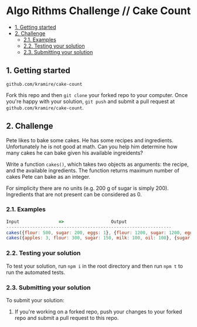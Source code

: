 # Algo Rithms Challenge // Cake Count

- [1. Getting started](#1-getting-started)
- [2. Challenge](#2-challenge)
  - [2.1. Examples](#21-examples)
  - [2.2. Testing your solution](#22-testing-your-solution)
  - [2.3. Submitting your solution](#23-submitting-your-solution)

## 1. Getting started
  `github.com/kramire/cake-count`

Fork this repo and then `git clone` your forked repo to your computer.
Once you're happy with your solution, `git push` and submit a pull request at
`github.com/kramire/cake-count`.

## 2. Challenge

Pete likes to bake some cakes. He has some recipes and ingredients. Unfortunately he is not good at math. Can you help him determine how many cakes he can bake given his available ingreidents?

Write a function `cakes()`, which takes two objects as arguments: the recipe, and the available ingredients.  The function returns maximum number of cakes Pete can bake as an integer. 

For simplicity there are no units (e.g. 200 g of sugar is simply 200). 
Ingredients that are not present can be considered as 0.

### 2.1. Examples

```js
Input               =>                  Output
---------------------------------------------------------------
cakes({flour: 500, sugar: 200, eggs: 1}, {flour: 1200, sugar: 1200, eggs: 5, milk: 200})                 === 2
cakes({apples: 3, flour: 300, sugar: 150, milk: 100, oil: 100}, {sugar: 500, flour: 2000, milk: 2000});  === 0
```

### 2.2. Testing your solution
To test your solution, run `npm i` in the root directory
and then run `npm t` to run the automated tests.

### 2.3. Submitting your solution

To submit your solution:

1. If you're working on a forked repo, push your changes to your forked repo and submit a pull request to this repo.
